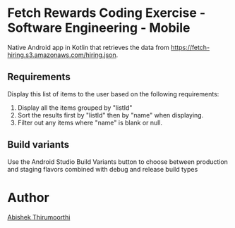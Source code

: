 # Fetch Rewards Coding Exercise - Software Engineering - Mobile
Native Android app in Kotlin that retrieves the data from https://fetch-hiring.s3.amazonaws.com/hiring.json.
## Requirements
Display this list of items to the user based on the following requirements:

1. Display all the items grouped by "listId"
2. Sort the results first by "listId" then by "name" when displaying.
3. Filter out any items where "name" is blank or null.

## Build variants
Use the Android Studio Build Variants button to choose between production and staging flavors combined with debug and release build types

# Author
[Abishek Thirumoorthi](https://github.com/abishek-thiru)
